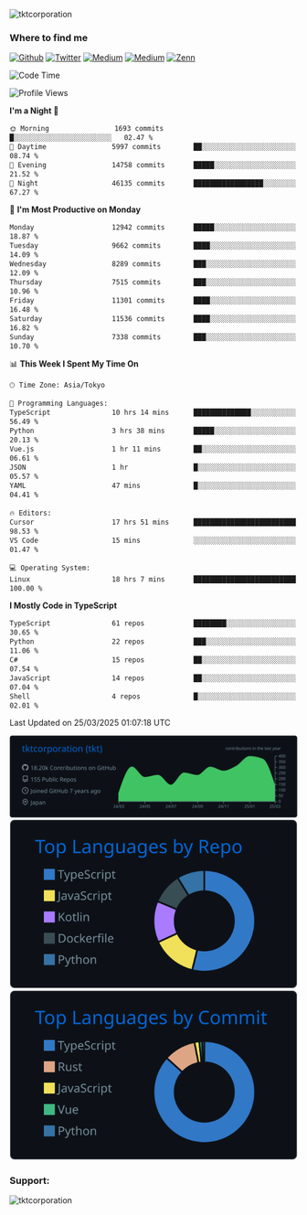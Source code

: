 <p align="left"> <img src="https://komarev.com/ghpvc/?username=tktcorporation&label=Profile%20views&color=0e75b6&style=flat" alt="tktcorporation" /> </p>

<h3>Where to find me</h3>
<p>
<a href="https://github.com/tktcorporation" target="_blank"><img alt="Github" src="https://img.shields.io/badge/GitHub-%2312100E.svg?&style=for-the-badge&logo=Github&logoColor=white" /></a>
<a href="https://twitter.com/tktcorporation" target="_blank"><img alt="Twitter" src="https://img.shields.io/badge/twitter-%231DA1F2.svg?&style=for-the-badge&logo=twitter&logoColor=white" /></a>
<a href="https://www.linkedin.com/in/tktcorporation" target="_blank"><img alt="Medium" src="https://img.shields.io/badge/linkdin-0a66c2.svg?&style=for-the-badge&logo=linkedin&logoColor=white" /></a>
<a href="https://qiita.com/tktcorporation" target="_blank"><img alt="Medium" src="https://img.shields.io/badge/qiita-55C500.svg?&style=for-the-badge&logo=qiita&logoColor=white" /></a>
<a href="https://zenn.dev/tktcorporation" target="_blank"><img alt="Zenn" src="https://img.shields.io/badge/Zenn-3EA8FF.svg?&style=for-the-badge&logo=Zenn&logoColor=white" /></a>
</p>
  
<!--START_SECTION:waka-->
![Code Time](http://img.shields.io/badge/Code%20Time-2%2C245%20hrs%203%20mins-blue)

![Profile Views](http://img.shields.io/badge/Profile%20Views-0-blue)

**I'm a Night 🦉** 

```text
🌞 Morning                1693 commits        █░░░░░░░░░░░░░░░░░░░░░░░░   02.47 % 
🌆 Daytime                5997 commits        ██░░░░░░░░░░░░░░░░░░░░░░░   08.74 % 
🌃 Evening                14758 commits       █████░░░░░░░░░░░░░░░░░░░░   21.52 % 
🌙 Night                  46135 commits       █████████████████░░░░░░░░   67.27 % 
```
📅 **I'm Most Productive on Monday** 

```text
Monday                   12942 commits       █████░░░░░░░░░░░░░░░░░░░░   18.87 % 
Tuesday                  9662 commits        ████░░░░░░░░░░░░░░░░░░░░░   14.09 % 
Wednesday                8289 commits        ███░░░░░░░░░░░░░░░░░░░░░░   12.09 % 
Thursday                 7515 commits        ███░░░░░░░░░░░░░░░░░░░░░░   10.96 % 
Friday                   11301 commits       ████░░░░░░░░░░░░░░░░░░░░░   16.48 % 
Saturday                 11536 commits       ████░░░░░░░░░░░░░░░░░░░░░   16.82 % 
Sunday                   7338 commits        ███░░░░░░░░░░░░░░░░░░░░░░   10.70 % 
```


📊 **This Week I Spent My Time On** 

```text
🕑︎ Time Zone: Asia/Tokyo

💬 Programming Languages: 
TypeScript               10 hrs 14 mins      ██████████████░░░░░░░░░░░   56.49 % 
Python                   3 hrs 38 mins       █████░░░░░░░░░░░░░░░░░░░░   20.13 % 
Vue.js                   1 hr 11 mins        ██░░░░░░░░░░░░░░░░░░░░░░░   06.61 % 
JSON                     1 hr                █░░░░░░░░░░░░░░░░░░░░░░░░   05.57 % 
YAML                     47 mins             █░░░░░░░░░░░░░░░░░░░░░░░░   04.41 % 

🔥 Editors: 
Cursor                   17 hrs 51 mins      █████████████████████████   98.53 % 
VS Code                  15 mins             ░░░░░░░░░░░░░░░░░░░░░░░░░   01.47 % 

💻 Operating System: 
Linux                    18 hrs 7 mins       █████████████████████████   100.00 % 
```

**I Mostly Code in TypeScript** 

```text
TypeScript               61 repos            ████████░░░░░░░░░░░░░░░░░   30.65 % 
Python                   22 repos            ███░░░░░░░░░░░░░░░░░░░░░░   11.06 % 
C#                       15 repos            ██░░░░░░░░░░░░░░░░░░░░░░░   07.54 % 
JavaScript               14 repos            ██░░░░░░░░░░░░░░░░░░░░░░░   07.04 % 
Shell                    4 repos             █░░░░░░░░░░░░░░░░░░░░░░░░   02.01 % 
```




 Last Updated on 25/03/2025 01:07:18 UTC
<!--END_SECTION:waka-->

[![](https://raw.githubusercontent.com/tktcorporation/tktcorporation/master/profile-summary-card-output/github_dark/0-profile-details.svg)](https://github.com/vn7n24fzkq/github-profile-summary-cards)
[![](https://raw.githubusercontent.com/tktcorporation/tktcorporation/master/profile-summary-card-output/github_dark/1-repos-per-language.svg)](https://github.com/vn7n24fzkq/github-profile-summary-cards) [![](https://raw.githubusercontent.com/tktcorporation/tktcorporation/master/profile-summary-card-output/github_dark/2-most-commit-language.svg)](https://github.com/vn7n24fzkq/github-profile-summary-cards)

<h3 align="left">Support:</h3>
<p><a href="https://www.buymeacoffee.com/tktcorporation"> <img align="left" src="https://cdn.buymeacoffee.com/buttons/v2/default-yellow.png" height="50" width="210" alt="tktcorporation" /></a></p><br><br>
